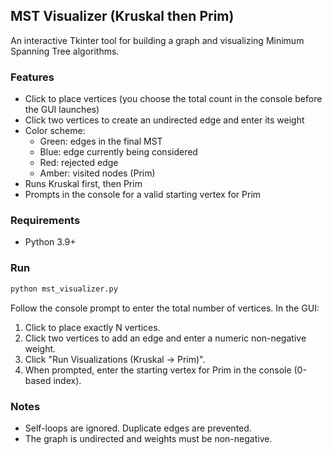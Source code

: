 ## MST Visualizer (Kruskal then Prim)

An interactive Tkinter tool for building a graph and visualizing Minimum Spanning Tree algorithms.

### Features
- Click to place vertices (you choose the total count in the console before the GUI launches)
- Click two vertices to create an undirected edge and enter its weight
- Color scheme:
  - Green: edges in the final MST
  - Blue: edge currently being considered
  - Red: rejected edge
  - Amber: visited nodes (Prim)
- Runs Kruskal first, then Prim
- Prompts in the console for a valid starting vertex for Prim

### Requirements
- Python 3.9+

### Run
```bash
python mst_visualizer.py
```

Follow the console prompt to enter the total number of vertices. In the GUI:
1. Click to place exactly N vertices.
2. Click two vertices to add an edge and enter a numeric non-negative weight.
3. Click "Run Visualizations (Kruskal → Prim)".
4. When prompted, enter the starting vertex for Prim in the console (0-based index).

### Notes
- Self-loops are ignored. Duplicate edges are prevented.
- The graph is undirected and weights must be non-negative.

